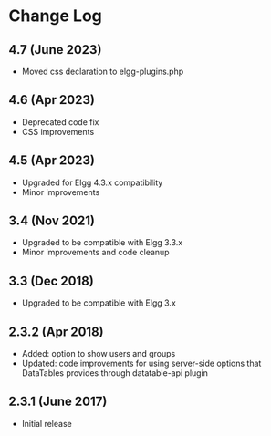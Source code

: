 # Change Log

## 4.7 (June 2023)

- Moved css declaration to elgg-plugins.php

## 4.6 (Apr 2023)

- Deprecated code fix
- CSS improvements

## 4.5 (Apr 2023)

- Upgraded for Elgg 4.3.x compatibility
- Minor improvements

## 3.4 (Nov 2021)

- Upgraded to be compatible with Elgg 3.3.x
- Minor improvements and code cleanup

## 3.3 (Dec 2018)

- Upgraded to be compatible with Elgg 3.x

## 2.3.2 (Apr 2018)

- Added: option to show users and groups
- Updated: code improvements for using server-side options that DataTables provides through datatable-api plugin

## 2.3.1 (June 2017)

- Initial release
